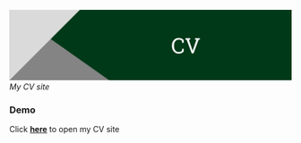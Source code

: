 <a href="https://nikita-hubariev-cv.netlify.app/" target="_blank"><img title="Project board" alt="Header image" src="./static/images/Project-header.png"></a>
_My CV site_

### Demo

Click **<a href="https://nikita-hubariev-cv.netlify.app/" target="_blank">here</a>** to open my CV site
